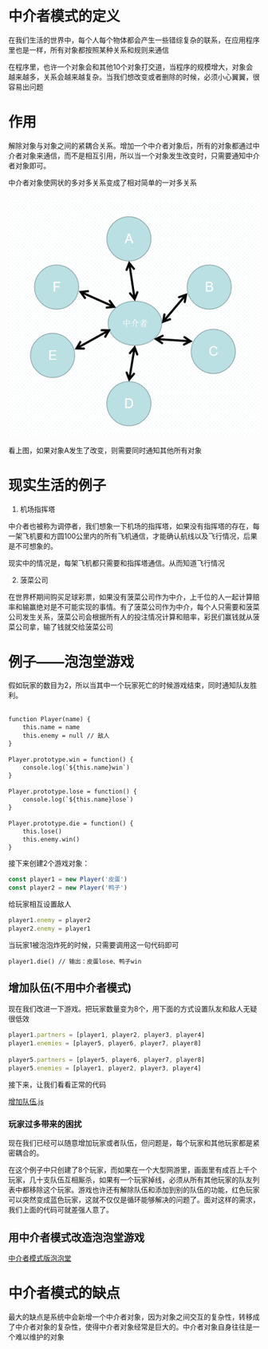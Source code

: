# 中介者模式的定义

在我们生活的世界中，每个人每个物体都会产生一些错综复杂的联系，在应用程序里也是一样，所有对象都按照某种关系和规则来通信

在程序里，也许一个对象会和其他10个对象打交道，当程序的规模增大，对象会越来越多，关系会越来越复杂。当我们想改变或者删除的时候，必须小心翼翼，很容易出问题

# 作用

解除对象与对象之间的紧耦合关系。增加一个中介者对象后，所有的对象都通过中介者对象来通信，而不是相互引用，所以当一个对象发生改变时，只需要通知中介者对象即可。

中介者对象使网状的多对多关系变成了相对简单的一对多关系

![](assets/1.png)

看上图，如果对象A发生了改变，则需要同时通知其他所有对象

# 现实生活的例子

1. 机场指挥塔

中介者也被称为调停者，我们想象一下机场的指挥塔，如果没有指挥塔的存在，每一架飞机要和方圆100公里内的所有飞机通信，才能确认航线以及飞行情况，后果是不可想象的。

现实中的情况是，每架飞机都只需要和指挥塔通信。从而知道飞行情况

2. 菠菜公司

在世界杯期间购买足球彩票，如果没有菠菜公司作为中介，上千位的人一起计算赔率和输赢绝对是不可能实现的事情。有了菠菜公司作为中介，每个人只需要和菠菜公司发生关系，菠菜公司会根据所有人的投注情况计算和赔率，彩民们赢钱就从菠菜公司拿，输了钱就交给菠菜公司

# 例子——泡泡堂游戏

假如玩家的数目为2，所以当其中一个玩家死亡的时候游戏结束，同时通知队友胜利。

```JS

function Player(name) {
    this.name = name
    this.enemy = null // 敌人
}

Player.prototype.win = function() {
    console.log(`${this.name}win`)
}

Player.prototype.lose = function() {
    console.log(`${this.name}lose`)
}

Player.prototype.die = function() {
    this.lose()
    this.enemy.win()
}
```

接下来创建2个游戏对象：

```js
const player1 = new Player('皮蛋')
const player2 = new Player('鸭子')
```

给玩家相互设置敌人

```js
player1.enemy = player2
player2.enemy = player1
```

当玩家1被泡泡炸死的时候，只需要调用这一句代码即可

```JS
player1.die() // 输出：皮蛋lose、鸭子win
```

## 增加队伍(不用中介者模式)

现在我们改进一下游戏。把玩家数量变为8个，用下面的方式设置队友和敌人无疑很低效

```js
player1.partners = [player1, player2, player3, player4]
player1.enemies = [player5, player6, player7, player8]

player5.partners = [player5, player6, player7, player8]
player5.enemies = [player1, player2, player3, player4]
```

接下来，让我们看看正常的代码

[增加队伍.js](./增加队伍.js)


### 玩家过多带来的困扰

现在我们已经可以随意增加玩家或者队伍，但问题是，每个玩家和其他玩家都是紧密耦合的。

在这个例子中只创建了8个玩家，而如果在一个大型网游里，画面里有成百上千个玩家，几十支队伍互相厮杀，如果有一个玩家掉线，必须从所有其他玩家的队友列表中都移除这个玩家。游戏也许还有解除队伍和添加到别的队伍的功能，红色玩家可以突然变成蓝色玩家，这就不仅仅是循环能够解决的问题了。面对这样的需求，我们上面的代码可就差强人意了。

## 用中介者模式改造泡泡堂游戏

[中介者模式版泡泡堂](./中介者模式版泡泡堂.js)


# 中介者模式的缺点

最大的缺点是系统中会新增一个中介者对象，因为对象之间交互的复杂性，转移成了中介者对象的复杂性，使得中介者对象经常是巨大的。中介者对象自身往往是一个难以维护的对象

